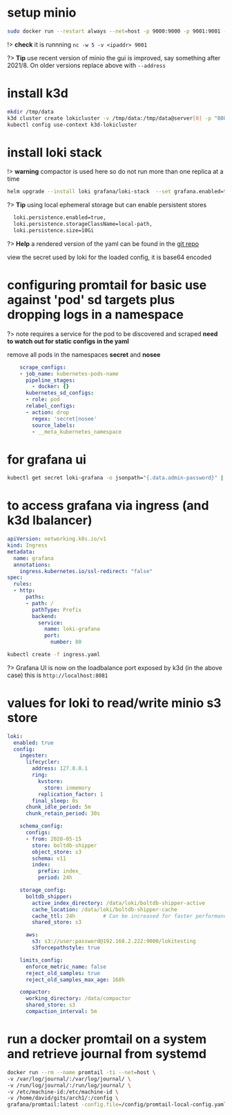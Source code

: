 # setup minio
``` bash
sudo docker run --restart always --net=host -p 9000:9000 -p 9001:9001 -v /disks/1:/data --name minio -d quay.io/minio/minio server /data --console-address ":9001"
```

!> **check** it is runnning ```nc -w 5 -v <ipaddr> 9001```

?> **Tip** use recent version of minio the gui is improved, say something after 2021/8. On older versions replace above with ```--address```


# install k3d
``` bash
mkdir /tmp/data
k3d cluster create lokicluster -v /tmp/data:/tmp/data@server[0] -p "8081:80@loadbalancer"
kubectl config use-context k3d-lokicluster
```

# install loki stack

!> **warning** compactor is used here so do not run more than one replica at a time

``` bash
helm upgrade --install loki grafana/loki-stack  --set grafana.enabled=true,prometheus.enabled=true,prometheus.alertmanager.persistentVolume.enabled=false,prometheus.server.persistentVolume.enabled=false,loki.persistence.enabled=false -f values.yaml

```

?> **Tip** using local ephemeral storage but can enable persistent stores
``` bash
  loki.persistence.enabled=true,
  loki.persistence.storageClassName=local-path,
  loki.persistence.size=10Gi
```

?> **Help** a rendered version of the yaml can be found in the [git repo](https://github.com/mytestrepo2018/useful)

view the secret used by loki for the loaded config, it is base64 encoded

# configuring promtail for basic use against 'pod' sd targets plus dropping logs in a namespace

  ?> note requires a service for the pod to be discovered and scraped
    **need to watch out for static configs in the yaml**

remove all pods in the namespaces **secret** and **nosee**
``` yaml
    scrape_configs:
    - job_name: kubernetes-pods-name
      pipeline_stages:
        - docker: {}
      kubernetes_sd_configs:
      - role: pod
      relabel_configs:
      - action: drop
        regex: 'secret|nosee'
        source_labels:
        - __meta_kubernetes_namespace
```

# for grafana ui
``` bash
kubectl get secret loki-grafana -o jsonpath="{.data.admin-password}" | base64 --decode ; echo

```

# to access grafana via ingress (and k3d lbalancer)
``` yaml
apiVersion: networking.k8s.io/v1
kind: Ingress
metadata:
  name: grafana
  annotations:
    ingress.kubernetes.io/ssl-redirect: "false"
spec:
  rules:
  - http:
      paths:
      - path: /
        pathType: Prefix
        backend:
          service:
            name: loki-grafana
            port:
              number: 80
```

``` bash
kubectl create -f ingress.yaml
```

?> Grafana UI is now on the loadbalance port exposed by k3d (in the above case) this is ```http://localhost:8081```



# values for loki to read/write minio s3 store
``` yaml
loki:
  enabled: true
  config:
    ingester:
      lifecycler:
        address: 127.0.0.1
        ring:
          kvstore:
            store: inmemory
          replication_factor: 1
        final_sleep: 0s
      chunk_idle_period: 5m
      chunk_retain_period: 30s

    schema_config:
      configs:
      - from: 2020-05-15
        store: boltdb-shipper
        object_store: s3
        schema: v11
        index:
          prefix: index_
          period: 24h

    storage_config:
      boltdb_shipper:
        active_index_directory: /data/loki/boltdb-shipper-active
        cache_location: /data/loki/boltdb-shipper-cache
        cache_ttl: 24h         # Can be increased for faster performance over longer query periods, uses more disk space
        shared_store: s3

      aws:
        s3: s3://user:password@192.168.2.222:9000/lokitesting
        s3forcepathstyle: true

    limits_config:
      enforce_metric_name: false
      reject_old_samples: true
      reject_old_samples_max_age: 168h

    compactor:
      working_directory: /data/compactor
      shared_store: s3
      compaction_interval: 5m

```


# run a docker promtail on a system and retrieve journal from systemd
``` bash
docker run --rm --name promtail -ti --net=host \
-v /var/log/journal/:/var/log/journal/ \
-v /run/log/journal/:/run/log/journal/ \
-v /etc/machine-id:/etc/machine-id \
-v /home/david/gits/arch1/:/config \
grafana/promtail:latest -config.file=/config/promtail-local-config.yaml
```
